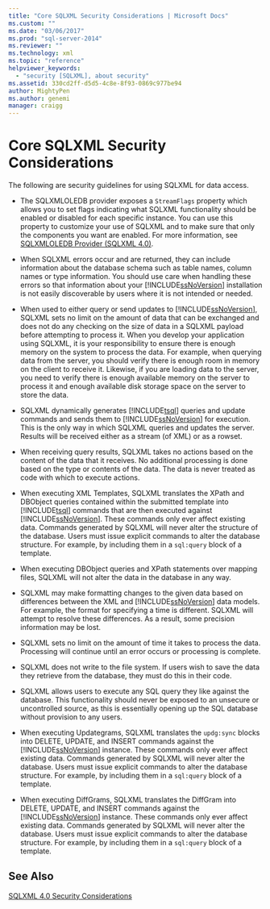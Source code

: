 ```yaml
---
title: "Core SQLXML Security Considerations | Microsoft Docs"
ms.custom: ""
ms.date: "03/06/2017"
ms.prod: "sql-server-2014"
ms.reviewer: ""
ms.technology: xml
ms.topic: "reference"
helpviewer_keywords: 
  - "security [SQLXML], about security"
ms.assetid: 330cd2ff-d5d5-4c8e-8f93-0869c977be94
author: MightyPen
ms.author: genemi
manager: craigg
---
```

# Core SQLXML Security Considerations
  The following are security guidelines for using SQLXML for data access.  
  
-   The SQLXMLOLEDB provider exposes a `StreamFlags` property which allows you to set flags indicating what SQLXML functionality should be enabled or disabled for each specific instance. You can use this property to customize your use of SQLXML and to make sure that only the components you want are enabled. For more information, see [SQLXMLOLEDB Provider &#40;SQLXML 4.0&#41;](../../../database-engine/dev-guide/sqlxmloledb-provider-sqlxml-4-0.md).  
  
-   When SQLXML errors occur and are returned, they can include information about the database schema such as table names, column names or type information. You should use care when handling these errors so that information about your [!INCLUDE[ssNoVersion](../../../includes/ssnoversion-md.md)] installation is not easily discoverable by users where it is not intended or needed.  
  
-   When used to either query or send updates to [!INCLUDE[ssNoVersion](../../../includes/ssnoversion-md.md)], SQLXML sets no limit on the amount of data that can be exchanged and does not do any checking on the size of data in a SQLXML payload before attempting to process it. When you develop your application using SQLXML, it is your responsibility to ensure there is enough memory on the system to process the data. For example, when querying data from the server, you should verify there is enough room in memory on the client to receive it. Likewise, if you are loading data to the server, you need to verify there is enough available memory on the server to process it and enough available disk storage space on the server to store the data.  
  
-   SQLXML dynamically generates [!INCLUDE[tsql](../../../includes/tsql-md.md)] queries and update commands and sends them to [!INCLUDE[ssNoVersion](../../../includes/ssnoversion-md.md)] for execution. This is the only way in which SQLXML queries and updates the server. Results will be received either as a stream (of XML) or as a rowset.  
  
-   When receiving query results, SQLXML takes no actions based on the content of the data that it receives. No additional processing is done based on the type or contents of the data. The data is never treated as code with which to execute actions.  
  
-   When executing XML Templates, SQLXML translates the XPath and DBObject queries contained within the submitted template into [!INCLUDE[tsql](../../../includes/tsql-md.md)] commands that are then executed against [!INCLUDE[ssNoVersion](../../../includes/ssnoversion-md.md)]. These commands only ever affect existing data. Commands generated by SQLXML will never alter the structure of the database. Users must issue explicit commands to alter the database structure. For example, by including them in a `sql:query` block of a template.  
  
-   When executing DBObject queries and XPath statements over mapping files, SQLXML will not alter the data in the database in any way.  
  
-   SQLXML may make formatting changes to the given data based on differences between the XML and [!INCLUDE[ssNoVersion](../../../includes/ssnoversion-md.md)] data models. For example, the format for specifying a time is different. SQLXML will attempt to resolve these differences. As a result, some precision information may be lost.  
  
-   SQLXML sets no limit on the amount of time it takes to process the data. Processing will continue until an error occurs or processing is complete.  
  
-   SQLXML does not write to the file system. If users wish to save the data they retrieve from the database, they must do this in their code.  
  
-   SQLXML allows users to execute any SQL query they like against the database. This functionality should never be exposed to an unsecure or uncontrolled source, as this is essentially opening up the SQL database without provision to any users.  
  
-   When executing Updategrams, SQLXML translates the `updg:sync` blocks into DELETE, UPDATE, and INSERT commands against the [!INCLUDE[ssNoVersion](../../../includes/ssnoversion-md.md)] instance. These commands only ever affect existing data. Commands generated by SQLXML will never alter the database. Users must issue explicit commands to alter the database structure. For example, by including them in a `sql:query` block of a template.  
  
-   When executing DiffGrams, SQLXML translates the DiffGram into DELETE, UPDATE, and INSERT commands against the [!INCLUDE[ssNoVersion](../../../includes/ssnoversion-md.md)] instance. These commands only ever affect existing data. Commands generated by SQLXML will never alter the database. Users must issue explicit commands to alter the database structure. For example, by including them in a `sql:query` block of a template.  
  
## See Also  
 [SQLXML 4.0 Security Considerations](sqlxml-4-0-security-considerations.md)  
  
  
